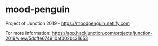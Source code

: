 # mood-penguin
Project of Junction 2019 - https://moodpenguin.netlify.com

For more information:
https://app.hackjunction.com/projects/junction-2019/view/5dcffe674910af002bc31653
